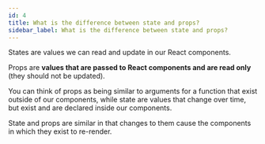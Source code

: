 ```yaml
---
id: 4
title: What is the difference between state and props?
sidebar_label: What is the difference between state and props?
---
```


States are values we can read and update in our React components.

Props are **values that are passed to React components and are read only** (they should not be updated).

You can think of props as being similar to arguments for a function that exist outside of our components, while state are values that change over time, but exist and are declared inside our components.

State and props are similar in that changes to them cause the components in which they exist to re-render.

